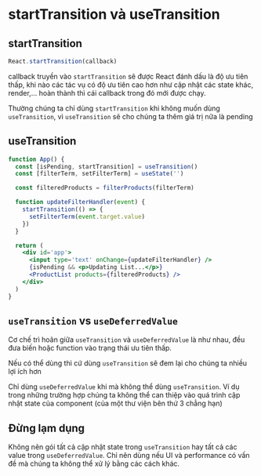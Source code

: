 # startTransition và useTransition

## startTransition

```jsx
React.startTransition(callback)
```

callback truyền vào `startTransition` sẽ được React đánh dấu là độ ưu tiên thấp, khi nào các tác vụ có độ ưu
tiên cao hơn như cập nhật các state khác, render,... hoàn thành thì cái callback trong đó mới được chạy.

Thường chúng ta chỉ dùng `startTransition` khi không muốn dùng `useTransition`, vì `useTransition` sẽ cho
chúng ta thêm giá trị nữa là pending

## useTransition

```jsx
function App() {
  const [isPending, startTransition] = useTransition()
  const [filterTerm, setFilterTerm] = useState('')

  const filteredProducts = filterProducts(filterTerm)

  function updateFilterHandler(event) {
    startTransition(() => {
      setFilterTerm(event.target.value)
    })
  }

  return (
    <div id='app'>
      <input type='text' onChange={updateFilterHandler} />
      {isPending && <p>Updating List...</p>}
      <ProductList products={filteredProducts} />
    </div>
  )
}
```

## `useTransition` vs `useDeferredValue`

Cơ chế trì hoãn giữa `useTransition` và `useDeferredValue` là như nhau, đều đưa biến hoặc function vào trạng
thái ưu tiên thấp.

Nếu có thể dùng thì cứ dùng `useTransition` sẽ đem lại cho chúng ta nhiều lợi ích hơn

Chỉ dùng `useDeferredValue` khi mà không thể dùng `useTransition`. Ví dụ trong những trường hợp chúng ta không
thể can thiệp vào quá trình cập nhật state của component (của một thư viện bên thứ 3 chẳng hạn)

## Đừng lạm dụng

Không nên gói tất cả cập nhật state trong `useTransition` hay tất cả các value trong `useDeferredValue`. Chỉ
nên dùng nếu UI và performance có vấn đề mà chúng ta không thể xử lý bằng các cách khác.